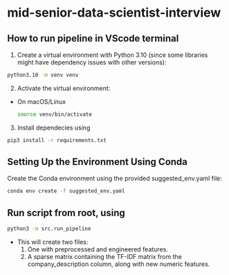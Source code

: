 # mid-senior-data-scientist-interview

## How to run pipeline in VScode terminal

1. Create a virtual environment with Python 3.10 (since some libraries might have dependency issues with other versions):
```bash
python3.10 -m venv venv
```
2. Activate the virtual environment:
- On macOS/Linux
    ```bash
    source venv/bin/activate
    ```
3. Install dependecies using

```bash
pip3 install -r requirements.txt
```

## Setting Up the Environment Using Conda

Create the Conda environment using the provided suggested_env.yaml file:
```bash
conda env create -f suggested_env.yaml
```


## Run script from root, using
```bash
python3 -m src.run_pipeline
```

- This will create two files:
    1. One with preprocessed and engineered features.
    2. A sparse matrix containing the TF-IDF matrix from the company_description column, along with new numeric features.

